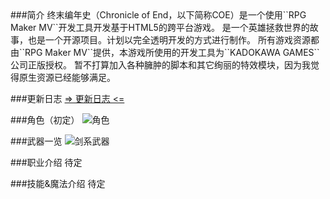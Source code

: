 <link rel="stylesheet" type="text/css" href="http://apps.bdimg.com/libs/fontawesome/4.4.0/css/font-awesome.min.css">
###简介
终末编年史（Chronicle of End，以下简称COE）是一个使用``RPG Maker MV``开发工具开发基于HTML5的跨平台游戏。
是一个英雄拯救世界的故事，也是一个开源项目。计划以完全透明开发的方式进行制作。
所有游戏资源都由``RPG Maker MV``提供，本游戏所使用的开发工具为``KADOKAWA GAMES``公司正版授权。
暂不打算加入各种臃肿的脚本和其它绚丽的特效模块，因为我觉得原生资源已经能够满足。

###更新日志
[=> 更新日志 <=](https://git.oschina.net/famio/Chronicle_of_End/blob/master/Changelogs.md)

###角色（初定）
![角色](http://git.oschina.net/uploads/images/2017/0320/223659_73a87238_463895.png "角色")

###武器一览
![剑系武器](http://git.oschina.net/uploads/images/2017/0320/215814_c5cc4658_463895.png "剑系武器")

###职业介绍
待定

###技能&魔法介绍
待定